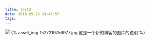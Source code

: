 ```yaml
---
title: test2
date: 2018-05-25 14:47:57
tags:
---
```

![](test2/1527219756977.jpg)
{% asset_img 1527219756977.jpg 这是一个新的博客的图片的说明 %}

